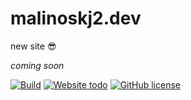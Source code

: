 # malinoskj2.dev
 
new site :sunglasses:  

*coming soon*  

[![Build](https://travis-ci.org/malinoskj2/malinoskj2.dev.svg?branch=master)](https://travis-ci.com/malinoskj2/malinoskj2.dev) 
[![Website todo](https://img.shields.io/website-up-down-green-red/http/malinoskj2.dev.svg)](http://www.malinoskj2.dev/)
[![GitHub license](https://img.shields.io/github/license/malinoskj2/malinoskj2.dev.svg)](https://github.com/malinoskj2.dev/malinoskj2.dev/blob/master/LICENSE)


